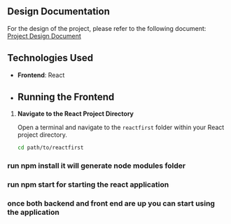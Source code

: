 ## Design Documentation

For the design of the project, please refer to the following document:  
[Project Design Document](https://docs.google.com/document/d/1Fl3TI8t5Ys9M18o0vinR8p7RiJ2x0dhO4vAChJ0-E9A/edit?usp=sharing)

## Technologies Used

- **Frontend**: React

- ## Running the Frontend

1. **Navigate to the React Project Directory**

   Open a terminal and navigate to the `reactfirst` folder within your React project directory.

   ```bash
   cd path/to/reactfirst

### run npm install it will generate node modules folder
### run npm start for starting the react application 
### once both backend and front end are up you can start using the application
